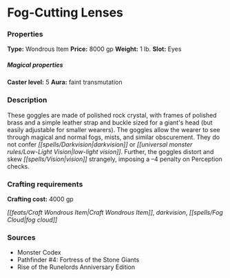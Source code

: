 ﻿---
Title: "Fog-Cutting Lenses"
Type: "Wondrous Item"
Price: "8000 gp"
Weight: "1 lb."
Slot: "Eyes"
Caster level: "5"
Aura: "faint transmutation"
Description: |
  "These goggles are made of polished rock crystal, with frames of polished brass and a simple leather strap and buckle sized for a giant's head (but easily adjustable for smaller wearers). The goggles allow the wearer to see through magical and normal fogs, mists, and similar obscurement. They do not confer darkvision or low-light vision. Further, the goggles distort and skew vision strangely, imposing a –4 penalty on Perception checks."
Crafting cost: "4000 gp"
Sources: "['Monster Codex', 'Pathfinder #4: Fortress of the Stone Giants', 'Rise of the Runelords Anniversary Edition']"
---

# Fog-Cutting Lenses

### Properties

**Type:** Wondrous Item **Price:** 8000 gp **Weight:** 1 lb. **Slot:** Eyes

##### Magical properties

**Caster level:** 5 **Aura:** faint transmutation

### Description

These goggles are made of polished rock crystal, with frames of polished brass and a simple leather strap and buckle sized for a giant's head (but easily adjustable for smaller wearers). The goggles allow the wearer to see through magical and normal fogs, mists, and similar obscurement. They do not confer _[[spells/Darkvision|darkvision]]_ or _[[universal monster rules/Low-Light Vision|low-light vision]]_. Further, the goggles distort and skew _[[spells/Vision|vision]]_ strangely, imposing a –4 penalty on Perception checks.

### Crafting requirements

**Crafting cost:** 4000 gp

_[[feats/Craft Wondrous Item|Craft Wondrous Item]]_, _darkvision_, _[[spells/Fog Cloud|fog cloud]]_

### Sources

* Monster Codex
* Pathfinder #4: Fortress of the Stone Giants
* Rise of the Runelords Anniversary Edition